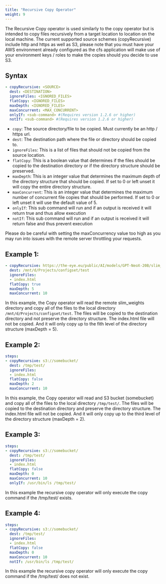 ```yaml
---
title: "Recursive Copy Operator"
weight: 9
---
```

The Recursive Copy operator is used similarly to the copy operator but is intended to copy files recursively from a target location to location on the local machine.  The current supported source schemes (copyRecursive) include http and https as well as S3, please note that you must have your AWS environment already configured as the cfs application will make use of your environment keys / roles to make the copies should you decide to use S3.

## Syntax

```yaml
- copyRecursive: <SOURCE>
  dest: <DESTINATION>
  ignoreFiles: <IGNORED_FILES>
  flatCopy: <IGNORED_FILES>
  maxDepth: <IGNORED_FILES>
  maxConcurrent: <MAX_CONCURRENT>
  onlyIf: <sub-command> #(Requires version 1.2.6 or higher)
  notIf: <sub-command> #(Requires version 1.2.6 or higher)
```

* `copy`: The source directory/file to be copied.  Must currently be an http / https url.
* `dest`: The destination path where the file or directory should be copied to.
* `ignoreFiles`: This is a list of files that should not be copied from the source location.
* `flatCopy`: This is a boolean value that determines if the files should be copied to the destination directory or if the directory structure should be preserved.
* `maxDepth`: This is an integer value that determines the maximum depth of the directory structure that should be copied. If set to 0 or left unset it will copy the entire directory structure.
* `maxConcurrent`: This is an integer value that determines the maximum number of concurrent file copies that should be performed.  If set to 0 or left unset it will use the default value of 5.
* `onlyIf`: This sub command will run and if an output is received it will return true and thus allow execution
* `notIf`: This sub command will run and if an output is received it will return false and thus prevent execution

Please do be careful with setting the maxConcurrency value too high as you may run into issues with the remote server throttling your requests.

## Example 1:
```yaml
- copyRecursive: https://the-eye.eu/public/AI/models/GPT-NeoX-20B/slim_weights/
  dest: /mnt/d/Projects/configset/test
  ignoreFiles: 
  - index.html
  flatCopy: true
  maxDepth: 5
  maxConcurrent: 10
```

In this example, the Copy operator will read the remote slim_weights directory and copy all of the files to the local directory `/mnt/d/Projects/configset/test`.  The files will be copied to the destination directory and not preserve the directory structure.  The index.html file will not be copied.  And it will only copy up to the fith level of the directory structure (maxDepth = 5).

## Example 2:
```yaml
steps:
- copyRecursive: s3://somebucket/
  dest: /tmp/test/
  ignoreFiles: 
  - index.html
  flatCopy: false
  maxDepth: 2
  maxConcurrent: 10
```

In this example, the Copy operator will read and S3 bucket (somebucket) and copy all of the files to the local directory `/tmp/test/`.  The files will be copied to the destination directory and preserve the directory structure.  The index.html file will not be copied.  And it will only copy up to the third level of the directory structure (maxDepth = 2).

## Example 3:
```yaml
steps:
- copyRecursive: s3://somebucket/
  dest: /tmp/test/
  ignoreFiles:
  - index.html
  flatCopy: false
  maxDepth: 0
  maxConcurrent: 10
  onlyIf: /usr/bin/ls /tmp/test/
```

In this example the recursive copy operator will only execute the copy command if the /tmp/test/ exists.

## Example 4:
```yaml
steps:
- copyRecursive: s3://somebucket/
  dest: /tmp/test/
  ignoreFiles:
  - index.html
  flatCopy: false
  maxDepth: 0
  maxConcurrent: 10
  notIf: /usr/bin/ls /tmp/test/
```

In this example the recursive copy operator will only execute the copy command if the /tmp/test/ does not exist.
